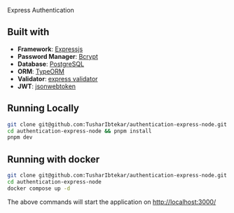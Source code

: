 <p>Express Authentication</p>

## Built with
- **Framework**: [Expressjs](https://expressjs.com/)
- **Password Manager**: [Bcrypt](https://github.com/kelektiv/node.bcrypt.js#readme)
- **Database**: [PostgreSQL](https://www.postgresql.org/)
- **ORM**: [TypeORM](https://typeorm.io/)
- **Validator**: [express validator](https://express-validator.github.io/docs/)
- **JWT**: [jsonwebtoken](https://github.com/auth0/node-jsonwebtoken#readme)

## Running Locally

```sh
git clone git@github.com:TusharIbtekar/authentication-express-node.git
cd authentication-express-node && pnpm install
pnpm dev
```

## Running with docker

```sh
git clone git@github.com:TusharIbtekar/authentication-express-node.git
cd authentication-express-node
docker compose up -d
```

The above commands will start the application on [http://localhost:3000/](http://localhost:3000)

